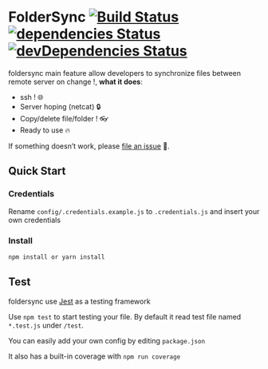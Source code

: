 # FolderSync [![Build Status](https://travis-ci.org/FabienGreard/foldersync.svg?branch=master)](https://travis-ci.org/FabienGreard/foldersync)[![dependencies Status](https://david-dm.org/FabienGreard/foldersync/status.svg)](https://david-dm.org/FabienGreard/foldersync)[![devDependencies Status](https://david-dm.org/FabienGreard/foldersync/dev-status.svg)](https://david-dm.org/FabienGreard/foldersync?type=dev)

foldersync main feature allow developers to synchronize files between remote server on change !, **what it does**:

- ssh ! :globe_with_meridians:
- Server hoping (netcat) :lock:
- Copy/delete file/folder ! :eyeglasses:
- Ready to use :fire:

If something doesn’t work, please [file an issue](https://github.com/FabienGreard/foldersync/issues/new) :bug:.

## Quick Start

### Credentials

Rename `config/.credentials.example.js` to `.credentials.js` and insert your own credentials

### Install

```sh
npm install or yarn install
```

## Test

foldersync use [Jest](https://facebook.github.io/jest/) as a testing framework

Use `npm test` to start testing your file. By default it read test file named `*.test.js` under `/test`.

You can easily add your own config by editing `package.json`

It also has a built-in coverage with `npm run coverage`
